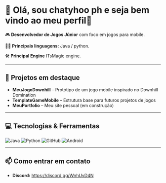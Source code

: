 # 👋 Olá, sou chatyhoo ph e seja bem vindo ao meu perfil👾

🎮 **Desenvolvedor de Jogos Júnior** com foco em jogos para mobile.

👨‍💻 **Principais linguagens:** Java / python.

🛠️ **Principal Engine** ITsMagic engine.

---

## 🚀 Projetos em destaque
- **MeuJogoDownhill** – Protótipo de um jogo mobile inspirado no Downhill Domination  
- **TemplateGameMobile** – Estrutura base para futuros projetos de jogos  
- **MeuPortfolio** – Meu site pessoal (em construção)

---

## 💻 Tecnologias & Ferramentas
![Java](https://img.shields.io/badge/Java-%23ED8B00.svg?style=for-the-badge&logo=openjdk&logoColor=white)
![Python](https://img.shields.io/badge/Python-3776AB.svg?style=for-the-badge&logo=python&logoColor=white)
![GitHub](https://img.shields.io/badge/GitHub-%23121011.svg?style=for-the-badge&logo=github&logoColor=white)
![Android](https://img.shields.io/badge/Android-%233DDC84.svg?style=for-the-badge&logo=android&logoColor=white)

---

## 📫 Como entrar em contato
- **Discord:** https://discord.gg/WnhUvD4N
